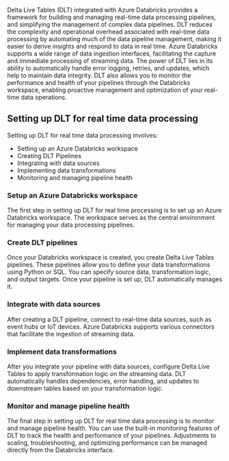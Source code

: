 Delta Live Tables (DLT) integrated with Azure Databricks provides a framework for building and managing real-time data processing pipelines, and simplifying the management of complex data pipelines. DLT reduces the complexity and operational overhead associated with real-time data processing by automating much of the data pipeline management, making it easier to derive insights and respond to data in real time. Azure Databricks supports a wide range of data ingestion interfaces, facilitating the capture and immediate processing of streaming data. The power of DLT lies in its ability to automatically handle error logging, retries, and updates, which help to maintain data integrity. DLT also allows you to monitor the performance and health of your pipelines through the Databricks workspace, enabling proactive management and optimization of your real-time data operations.

## Setting up DLT for real time data processing
Setting up DLT for real time data processing involves:

- Setting up an Azure Databricks workspace
- Creating DLT Pipelines
- Integrating with data sources
- Implementing data transformations
- Monitoring and managing pipeline health

### Setup an Azure Databricks workspace
The first step in setting up DLT for real time processing is to set up an Azure Databricks workspace. The workspace serves as the central environment for managing your data processing pipelines.

### Create DLT pipelines
Once your Databricks workspace is created, you create Delta Live Tables pipelines. These pipelines allow you to define your data transformations using Python or SQL. You can specify source data, transformation logic, and output targets. Once your pipeline is set up, DLT automatically manages it.

### Integrate with data sources
After creating a DLT pipeline, connect to real-time data sources, such as event hubs or IoT devices. Azure Databricks supports various connectors that facilitate the ingestion of streaming data.

### Implement data transformations
After you integrate your pipeline with data sources, configure Delta Live Tables to apply transformation logic on the streaming data. DLT automatically handles dependencies, error handling, and updates to downstream tables based on your transformation logic.

### Monitor and manage pipeline health

The final step in setting up DLT for real time data processing is to monitor and manage pipeline health. You can use the built-in monitoring features of DLT to track the health and performance of your pipelines. Adjustments to scaling, troubleshooting, and optimizing performance can be managed directly from the Databricks interface.
